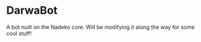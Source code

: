 # DarwaBot

A bot nuilt on the Nadeko core. Will be modifying it along the way for some cool stuff!

